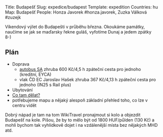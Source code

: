 Title: Budapešť
Slug: expedice/budapest
Template: expedition
Countries: hu
Map: Budapešť
People: Honza Javorek #honza.javorek, Zuzka Válková #zuzejk

Víkendový výlet do Budapešti v průběhu března. Okoukáme památky, naučíme se jak se maďarsky řekne guláš, vyfotíme Dunaj a jedem zpátky 8-)

## Plán

- Doprava
    - [autobus SA](http://jizdenky.studentagency.cz/Timetable/id/882267006) zhruba 600 Kč/4,5 h zpáteční cesta pro jednoho (kreditní, EYCA)
    - vlak ČD EC Jaroslav Hašek zhruba 367 Kč/4,13 h zpáteční cesta pro jednoho (IN25 s Rail plus)
- Ubytování
- [Co tam dělat?](http://wikitravel.org/en/Budapest#Do)
- potřebujeme mapu a nějaký alespoň základní přehled toho, co lze v centru vidět

Dobrý nápad je tam na tom WikiTravel pronajmout si kolo a objezdit Budapešť na kole. Píšou, že by to mělo být od 1800 HUF/půlden (130 Kč) a mohli bychom tak vyhlídkově dojet i na vzdálenější místa bez nějakých MHD atd.
